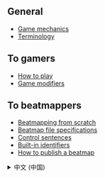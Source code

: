 ## General

- [Game mechanics](game-mechanics)
- [Terminology](terminology)

## To gamers

- [How to play](how-to-play)
- [Game modifiers](game-modifiers)

## To beatmappers

- [Beatmapping from scratch](beatmapping-from-scratch)
- [Beatmap file specifications](beatmap-spec)
- [Control sentences](control-sentences)
- [Built-in identifiers](built-in-identifiers)
- [How to publish a beatmap](how-to-publish)

<details>
<summary>中文 (中国)</summary>

## 概论

- [游戏机制](game-mechanics-zh-cn)
- [术语列表](terminology-zh-cn)

## 致玩家

- [如何游玩](how-to-play-zh-cn)
- [游戏修饰器](game-modifiers-zh-cn)

## 致谱师

- [从零开始写谱](beatmapping-from-scratch-zh-cn)
- [谱面文件规范](beatmap-spec-zh-cn)
- [控制语句](control-sentences-zh-cn)
- [预设标识符](built-in-identifiers-zh-cn)
- [如何发布谱面](how-to-publish-zh-cn)

</details>
